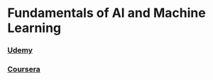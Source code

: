 # Fundamentals of AI and Machine Learning
### [Udemy](https://www.udemy.com/machinelearning "Udemy")
### [Coursera](https://www.coursera.org/learn/machine-learning "Coursera")

